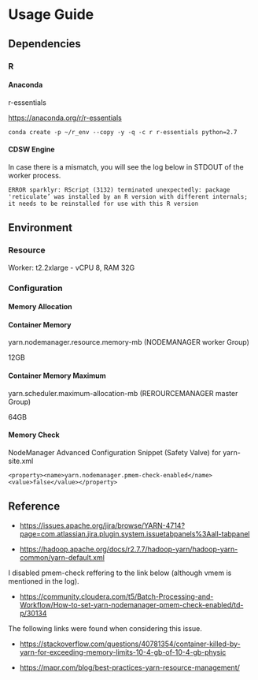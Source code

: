 # Usage Guide

## Dependencies

### R

#### Anaconda

r-essentials

https://anaconda.org/r/r-essentials 

`conda create -p ~/r_env --copy -y -q -c r r-essentials python=2.7`

#### CDSW Engine

In case there is a mismatch, you will see the log below in STDOUT of the worker process. 

`ERROR sparklyr: RScript (3132) terminated unexpectedly: package 'reticulate’ was installed by an R version with different internals; it needs to be reinstalled for use with this R version`

## Environment

### Resource

Worker: t2.2xlarge - vCPU 8, RAM 32G

### Configuration

#### Memory Allocation
#### Container Memory

yarn.nodemanager.resource.memory-mb (NODEMANAGER worker Group)

12GB
 
#### Container Memory Maximum 

yarn.scheduler.maximum-allocation-mb (REROURCEMANAGER master Group)

64GB


#### Memory Check

NodeManager Advanced Configuration Snippet (Safety Valve) for yarn-site.xml
```
<property><name>yarn.nodemanager.pmem-check-enabled</name><value>false</value></property>
```
## Reference
* https://issues.apache.org/jira/browse/YARN-4714?page=com.atlassian.jira.plugin.system.issuetabpanels%3Aall-tabpanel

* https://hadoop.apache.org/docs/r2.7.7/hadoop-yarn/hadoop-yarn-common/yarn-default.xml

I disabled pmem-check reffering to the link below (although vmem is mentioned in the log).

* https://community.cloudera.com/t5/Batch-Processing-and-Workflow/How-to-set-yarn-nodemanager-pmem-check-enabled/td-p/30134

The following links were found when considering this issue.

* https://stackoverflow.com/questions/40781354/container-killed-by-yarn-for-exceeding-memory-limits-10-4-gb-of-10-4-gb-physic

* https://mapr.com/blog/best-practices-yarn-resource-management/

